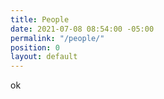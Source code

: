 ```yaml
---
title: People
date: 2021-07-08 08:54:00 -05:00
permalink: "/people/"
position: 0
layout: default
---
```


ok